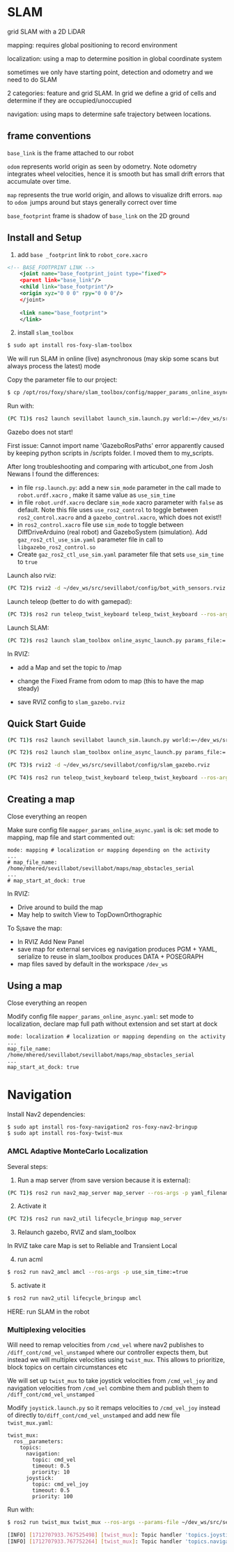 # SLAM

grid SLAM with a 2D LiDAR

mapping: requires global positioning to record environment

localization: using a map to determine position in global coordinate system

sometimes we only have starting point, detection and odometry and we need to do SLAM

2 categories: feature and grid SLAM. In grid we define a grid of cells and determine if they are occupied/unoccupied

navigation: using maps to determine safe trajectory between locations.

## frame conventions

`base_link` is the frame attached to our robot

`odom` represents world origin as seen by odometry. Note odometry integrates wheel velocities, hence it is smooth but has small drift errors that accumulate over time.

`map` represents the true world origin,  and allows to visualize drift errors. `map` to `odom `jumps around but stays generally correct over time 

`base_footprint` frame is shadow of `base_link` on the 2D ground

## Install and Setup

1.  add `base _footprint` link to `robot_core.xacro`

```xml
<!-- BASE_FOOTPRINT LINK -->
    <joint name="base_footprint_joint type="fixed">
    <parent link="base_link"/>
    <child link="base_footprint"/>
    <origin xyz="0 0 0" rpy="0 0 0"/>
    </joint>
    
    <link name="base_footprint">
    </link>
```

2. install `slam_toolbox`

```bash
$ sudo apt install ros-foxy-slam-toolbox
```

We will run SLAM in online (live) asynchronous (may skip some scans but always process the latest) mode

Copy the parameter file to our project:

```bash
$ cp /opt/ros/foxy/share/slam_toolbox/config/mapper_params_online_async.yaml sevillabot/sevillabot/config/
```

Run with:

```bash
(PC T1)$ ros2 launch sevillabot launch_sim.launch.py world:=~/dev_ws/src/sevillabot/worlds/obstacles.world
```

Gazebo does not start!

First issue: Cannot import name 'GazeboRosPaths' error apparently caused by keeping python scripts in /scripts folder. I moved them to my_scripts.

After long troubleshooting and comparing with articubot_one from Josh Newans I found the differences:

* in file `rsp.launch.py`: add a new `sim_mode` parameter in the call made to `robot.urdf.xacro` , make it same value as `use_sim_time`
* in file `robot.urdf.xacro` declare `sim_mode` xacro parameter with `false` as default. Note this file uses `use_ros2_control` to toggle between `ros2_control.xacro` and a `gazebo_control.xacro`, which does not exist!!
* in `ros2_control.xacro` file use `sim_mode` to toggle between DiffDriveArduino (real robot) and GazeboSystem (simulation). Add `gaz_ros2_ctl_use_sim.yaml` parameter file in call to `libgazebo_ros2_control.so`
* Create `gaz_ros2_ctl_use_sim.yaml` parameter file that sets `use_sim_time` to  `true`

Launch also rviz:

```bash
(PC T2)$ rviz2 -d ~/dev_ws/src/sevillabot/config/bot_with_sensors.rviz
```

Launch teleop (better to do with gamepad):

```bash
(PC T3)$ ros2 run teleop_twist_keyboard teleop_twist_keyboard --ros-args -r /cmd_vel:=/diff_cont/cmd_vel_unstamped
```

Launch SLAM:

```bash
(PC T2)$ ros2 launch slam_toolbox online_async_launch.py params_file:=./src/sevillabot/config/mapper_params_online_async.yaml use_sim_time:=true
```

In RVIZ:

* add a Map and set the topic to /map

* change the Fixed Frame from odom to map (this to have the map steady)
* save RVIZ config to `slam_gazebo.rviz`

## Quick Start Guide

```bash
(PC T1)$ ros2 launch sevillabot launch_sim.launch.py world:=~/dev_ws/src/sevillabot/worlds/obstacles.world

(PC T2)$ ros2 launch slam_toolbox online_async_launch.py params_file:=./src/sevillabot/config/mapper_params_online_async.yaml use_sim_time:=true

(PC T3)$ rviz2 -d ~/dev_ws/src/sevillabot/config/slam_gazebo.rviz

(PC T4)$ ros2 run teleop_twist_keyboard teleop_twist_keyboard --ros-args -r /cmd_vel:=/diff_cont/cmd_vel_unstamped
```

## Creating a map

Close everything an reopen

Make sure config file `mapper_params_online_async.yaml` is ok: set mode to mapping, map file and start commented out: 

```
mode: mapping # localization or mapping depending on the activity
...
# map_file_name: /home/mhered/sevillabot/sevillabot/maps/map_obstacles_serial
...
# map_start_at_dock: true
```

In RVIZ:

* Drive around to build the map
* May help to switch View to TopDownOrthographic

To S¡save the map:

* In RVIZ Add New Panel
* save map for external services eg navigation produces PGM + YAML, serialize to reuse in slam_toolbox produces DATA + POSEGRAPH
* map files saved by default in the workspace `/dev_ws`

## Using a map

Close everything an reopen

Modify config file `mapper_params_online_async.yaml`: set mode to localization, declare map full path without extension and set start at dock 

```
mode: localization # localization or mapping depending on the activity
...
map_file_name: /home/mhered/sevillabot/sevillabot/maps/map_obstacles_serial
...
map_start_at_dock: true
```

# Navigation

Install Nav2 dependencies:

```bash
$ sudo apt install ros-foxy-navigation2 ros-foxy-nav2-bringup
$ sudo apt install ros-foxy-twist-mux
```

### AMCL Adaptive MonteCarlo Localization

Several steps:

1. Run a map server (from save version because it is external):

```bash
(PC T1)$ ros2 run nav2_map_server map_server --ros-args -p yaml_filename:=/home/mhered/sevillabot/sevillabot/maps/map_obstacles_save.yaml -p use_sim_time:=true
```

2. Activate it

```bash
(PC T2)$ ros2 run nav2_util lifecycle_bringup map_server
```

3. Relaunch gazebo, RVIZ and slam_toolbox

In RVIZ take care Map is set to Reliable and Transient Local

4. run acml

```bash
$ ros2 run nav2_amcl amcl --ros-args -p use_sim_time:=true
```

5. activate it

```bash
$ ros2 run nav2_util lifecycle_bringup amcl
```

HERE: run SLAM in the robot

### Multiplexing velocities

Will need to remap velocities from `/cmd_vel` where nav2 publishes to `/diff_cont/cmd_vel_unstamped` where our controller expects them, but instead we will multiplex velocities using `twist_mux`. This allows to prioritize, block topics on certain circumstances etc

We will set up `twist_mux` to take joystick velocities from `/cmd_vel_joy` and navigation velocities from `/cmd_vel` combine them and publish them to `/diff_cont/cmd_vel_unstamped` 

Modify   `joystick.launch.py` so it remaps velocities to  `/cmd_vel_joy` instead of directly to`/diff_cont/cmd_vel_unstamped` and add new file `twist_mux.yaml`:

```
twist_mux:
  ros__parameters:
    topics:
      navigation:
        topic: cmd_vel
        timeout: 0.5
        priority: 10
      joystick:
        topic: cmd_vel_joy
        timeout: 0.5
        priority: 100
```

Run with:

```bash
$ ros2 run twist_mux twist_mux --ros-args --params-file ~/dev_ws/src/sevillabot/config/twist_mux.yaml -r cmd_vel_out:=diff_cont/cmd_vel_unstamped

[INFO] [1712707933.767525498] [twist_mux]: Topic handler 'topics.joystick' subscribed to topic 'cmd_vel_joy': timeout = 0.500000s , priority = 100.
[INFO] [1712707933.767752264] [twist_mux]: Topic handler 'topics.navigation' subscribed to topic 'cmd_vel': timeout = 0.500000s , priority = 10.
```

